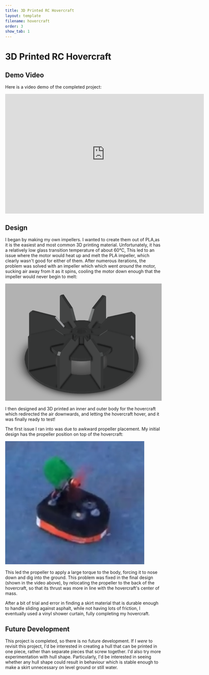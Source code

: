 ```yaml
---
title: 3D Printed RC Hovercraft
layout: template
filename: hovercraft
order: 3
show_tab: 1
--- 
```


# 3D Printed RC Hovercraft

## Demo Video
Here is a video demo of the completed project:
<iframe width="640" height="385" src="https://www.youtube.com/embed/mySd611Zj0Y" title="YouTube video player" frameborder="0" allow="accelerometer; autoplay; clipboard-write; encrypted-media; gyroscope; picture-in-picture" allowfullscreen></iframe>

## Design
I began by making my own impellers. I wanted to create them out of PLA,as it is the easiest and most common 3D printing material. Unfortunately, it has a relatively low glass transition temperature of about 60°C, This led to an issue where the motor would heat up and melt the PLA impeller, which clearly wasn't good for either of them.
After numerous iterations, the problem was solved with an impeller which which went _around_ the motor, sucking air away from it as it spins, cooling the motor down enough that the impeller would never begin to melt:

<img src="impeller.png">

I then designed and 3D printed an inner and outer body for the hovercraft which redirected the air downwards, and letting the hovercraft hover, and it was finally ready to test!

The first issue I ran into was due to awkward propeller placement. My initial design has the propeller position on top of the hovercraft:

<img src="hovercraft_old.png">

This led the propeller to apply a large torque to the body, forcing it to nose down and dig into the ground. This problem was fixed in the final design (shown in the video above), by relocating the propeller to the back of the hovercraft, so that its thrust was more in line with the hovercraft's center of mass.

After a bit of trial and error in finding a skirt material that is durable enough to handle sliding against asphalt, while not having lots of friction, I eventually used a vinyl shower curtain, fully completing my hovercraft.

## Future Development
This project is completed, so there is no future development.
If I _were_ to revisit this project, I'd be interested in creating a hull that can be printed in one piece, rather than separate pieces that screw together. I'd also try more experimentation with hull shape. Particularly, I'd be interested in seeing whether any hull shape could result in behaviour which is stable enough to make a skirt unnecessary on level ground or still water.
